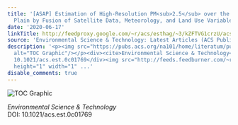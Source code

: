 ```yaml
---
title: '[ASAP] Estimation of High-Resolution PM<sub>2.5</sub> over the Indo-Gangetic
  Plain by Fusion of Satellite Data, Meteorology, and Land Use Variables'
date: '2020-06-17'
linkTitle: http://feedproxy.google.com/~r/acs/esthag/~3/kZFTVG1crzU/acs.est.0c01769
source: 'Environmental Science & Technology: Latest Articles (ACS Publications)'
description: '<p><img src="https://pubs.acs.org/na101/home/literatum/publisher/achs/journals/content/esthag/0/esthag.ahead-of-print/acs.est.0c01769/20200617/images/medium/es0c01769_0006.gif"
  alt="TOC Graphic"/></p><div><cite>Environmental Science & Technology</cite></div><div>DOI:
  10.1021/acs.est.0c01769</div><img src="http://feeds.feedburner.com/~r/acs/esthag/~4/kZFTVG1crzU"
  height="1" width="1" ...'
disable_comments: true
---
```

<p><img src="https://pubs.acs.org/na101/home/literatum/publisher/achs/journals/content/esthag/0/esthag.ahead-of-print/acs.est.0c01769/20200617/images/medium/es0c01769_0006.gif" alt="TOC Graphic"/></p><div><cite>Environmental Science & Technology</cite></div><div>DOI: 10.1021/acs.est.0c01769</div><img src="http://feeds.feedburner.com/~r/acs/esthag/~4/kZFTVG1crzU" height="1" width="1" ...
